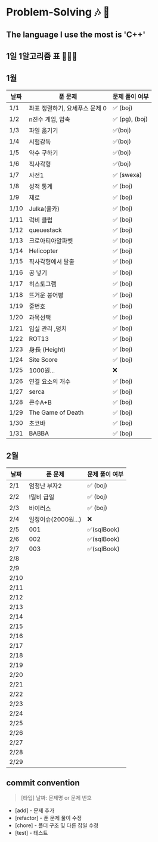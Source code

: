 # Problem-Solving 🎶 🎵

## The language I use the most is 'C++'

## 1일 1알고리즘 표 👩🏻‍💻

## 1월

| 날짜 | 푼 문제                        | 문제 풀이 여부 |
| ---- | ------------------------------ | -------------- |
| 1/1  | 좌표 정렬하기, 요세푸스 문제 0 | ✅ (boj)       |
| 1/2  | n진수 게임, 압축               | ✅ (pg), (boj) |
| 1/3  | 파일 옮기기                    | ✅(boj)        |
| 1/4  | 시험감독                       | ✅(boj)        |
| 1/5  | 약수 구하기                    | ✅(boj)        |
| 1/6  | 직사각형                       | ✅(boj)        |
| 1/7  | 사전1                          | ✅ (swexa)     |
| 1/8  | 성적 통계                      | ✅ (boj)       |
| 1/9  | 제로                           | ✅ (boj)       |
| 1/10 | Julka(율카)                    | ✅ (boj)       |
| 1/11 | 럭비 클럽                      | ✅ (boj)       |
| 1/12 | queuestack                     | ✅ (boj)       |
| 1/13 | 크로아티아알파벳               | ✅ (boj)       |
| 1/14 | Helicopter                     | ✅ (boj)       |
| 1/15 | 직사각형에서 탈출              | ✅ (boj)       |
| 1/16 | 공 넣기                        | ✅ (boj)       |
| 1/17 | 히스토그램                     | ✅ (boj)       |
| 1/18 | 뜨거운 붕어빵                  | ✅ (boj)       |
| 1/19 | 줄번호                         | ✅ (boj)       |
| 1/20 | 과목선택                       | ✅ (boj)       |
| 1/21 | 입실 관리 ,덩치                | ✅ (boj)       |
| 1/22 | ROT13                          | ✅ (boj)       |
| 1/23 | 身長 (Height)                  | ✅ (boj)       |
| 1/24 | Site Score                     | ✅ (boj)       |
| 1/25 | 1000원...                      | ❌             |
| 1/26 | 연결 요소의 개수               | ✅ (boj)       |
| 1/27 | serca                          | ✅ (boj)       |
| 1/28 | 큰수A+B                        | ✅ (boj)       |
| 1/29 | The Game of Death              | ✅ (boj)       |
| 1/30 | 초코바                         | ✅ (boj)       |
| 1/31 | BABBA                          | ✅ (boj)       |

## 2월

| 날짜 | 푼 문제             | 문제 풀이 여부 |
| ---- | ------------------- | -------------- |
| 2/1  | 엄청난 부자2        | ✅ (boj)       |
| 2/2  | !밀비 급일          | ✅ (boj)       |
| 2/3  | 바이러스            | ✅ (boj)       |
| 2/4  | 일정이슈(2000원...) | ❌             |
| 2/5  | 001                 | ✅(sqlBook)    |
| 2/6  | 002                 | ✅(sqlBook)    |
| 2/7  | 003                 | ✅(sqlBook)    |
| 2/8  |                     |                |
| 2/9  |                     |                |
| 2/10 |                     |                |
| 2/11 |                     |                |
| 2/12 |                     |                |
| 2/13 |                     |                |
| 2/14 |                     |                |
| 2/15 |                     |                |
| 2/16 |                     |                |
| 2/17 |                     |                |
| 2/18 |                     |                |
| 2/19 |                     |                |
| 2/20 |                     |                |
| 2/21 |                     |                |
| 2/22 |                     |                |
| 2/23 |                     |                |
| 2/24 |                     |                |
| 2/25 |                     |                |
| 2/26 |                     |                |
| 2/27 |                     |                |
| 2/28 |                     |                |
| 2/29 |                     |                |

## commit convention

> [타입] 날짜: 문제명 or 문제 번호

- [add] - 문제 추가
- [refactor] - 푼 문제 풀이 수정
- [chore] - 폴더 구조 및 다른 잡일 수정
- [test] - 테스트
